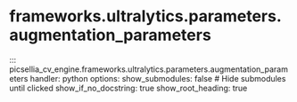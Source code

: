 # frameworks.ultralytics.parameters.augmentation_parameters

::: picsellia_cv_engine.frameworks.ultralytics.parameters.augmentation_parameters
    handler: python
    options:
        show_submodules: false  # Hide submodules until clicked
        show_if_no_docstring: true
        show_root_heading: true
